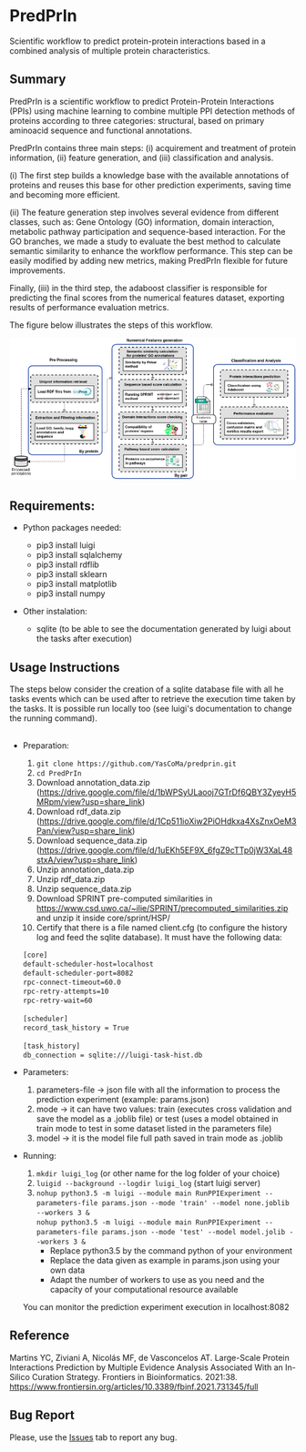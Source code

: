 # PredPrIn

Scientific workflow to predict protein-protein interactions based in a combined analysis of multiple protein characteristics.

## Summary
PredPrIn is a scientific workflow to predict Protein-Protein Interactions (PPIs) using machine learning to combine multiple PPI detection methods of proteins according to three categories: structural,  based on primary aminoacid sequence and functional annotations.<br>

PredPrIn contains three main steps: (i) acquirement and treatment of protein information, (ii) feature generation, and (iii) classification and analysis.

(i) The first step builds a knowledge base with the available annotations of proteins and reuses this base for other prediction experiments, saving time and becoming more efficient. 

(ii) The feature generation step involves several evidence from different classes, such as: Gene Ontology (GO) information, domain interaction, metabolic pathway participation and sequence-based interaction. For the GO branches, we made a study to evaluate the best method to calculate semantic similarity to enhance the workflow performance. This step can be easily modified by adding new metrics, making PredPrIn flexible for future improvements. 

Finally, (iii) in the third step, the adaboost classifier is responsible for predicting the final scores from the numerical features dataset, exporting results of performance evaluation metrics.

The figure below illustrates the steps of this workflow.

<div style="text-align: center">
	<img src="workflow.png" alt="pipeline"
	title="PredPrIn" width="680px" />
</div>

## Requirements:
* Python packages needed:
    - pip3 install luigi
	- pip3 install sqlalchemy
	- pip3 install rdflib
	- pip3 install sklearn
	- pip3 install matplotlib
	- pip3 install numpy

* Other instalation:
	- sqlite (to be able to see the documentation generated by luigi about the tasks after execution)

## Usage Instructions
The steps below consider the creation of a sqlite database file with all he tasks events which can be used after to retrieve the execution time taken by the tasks. It is possible run locally too (see luigi's documentation to change the running command). <br ><br>
* Preparation:
	1. ````git clone https://github.com/YasCoMa/predprin.git````
	2. ````cd PredPrIn````
	3. Download annotation_data.zip (https://drive.google.com/file/d/1bWPSyULaooj7GTrDf6QBY3ZyeyH5MRpm/view?usp=share_link)
	4. Download rdf_data.zip (https://drive.google.com/file/d/1Cp511ioXiw2PiOHdkxa4XsZnxOeM3Pan/view?usp=share_link)
	5. Download sequence_data.zip (https://drive.google.com/file/d/1uEKh5EF9X_6fgZ9cTTp0jW3XaL48stxA/view?usp=share_link)
	6. Unzip annotation_data.zip
	7. Unzip rdf_data.zip
	8. Unzip sequence_data.zip
	9. Download SPRINT pre-computed similarities in https://www.csd.uwo.ca/~ilie/SPRINT/precomputed_similarities.zip and unzip it inside core/sprint/HSP/
	10. Certify that there is a file named client.cfg (to configure the history log and feed the sqlite database). It must have the following data:
	````
	[core]
	default-scheduler-host=localhost
	default-scheduler-port=8082
	rpc-connect-timeout=60.0 
	rpc-retry-attempts=10    
	rpc-retry-wait=60        

	[scheduler]
	record_task_history = True

	[task_history]
	db_connection = sqlite:///luigi-task-hist.db
	````
* Parameters:
	1. parameters-file -> json file with all the information to process the prediction experiment (example: params.json)
	2. mode -> it can have two values: train (executes cross validation and save the model as a .joblib file) or test (uses a model obtained in train mode to test in some dataset listed in the parameters file)
	3. model -> it is the model file full path saved in train mode as .joblib
	
* Running:
	1. ````mkdir luigi_log```` (or other name for the log folder of your choice)
	2. ````luigid --background --logdir luigi_log```` (start luigi server)
	3. ````nohup python3.5 -m luigi --module main RunPPIExperiment --parameters-file params.json --mode 'train' --model none.joblib --workers 3 &```` <br >
	   ````nohup python3.5 -m luigi --module main RunPPIExperiment --parameters-file params.json --mode 'test' --model model.jolib --workers 3 &```` <br >
		- Replace python3.5 by the command python of your environment <br>
		- Replace the data given as example in params.json using your own data <br > 
		- Adapt the number of workers to use as you need and the capacity of your computational resource available

	You can monitor the prediction experiment execution in localhost:8082

## Reference
Martins YC, Ziviani A, Nicolás MF, de Vasconcelos AT. Large-Scale Protein Interactions Prediction by Multiple Evidence Analysis Associated With an In-Silico Curation Strategy. Frontiers in Bioinformatics. 2021:38.
https://www.frontiersin.org/articles/10.3389/fbinf.2021.731345/full

## Bug Report
Please, use the [Issues](https://github.com/YasCoMa/PredPrIn/issues) tab to report any bug.

